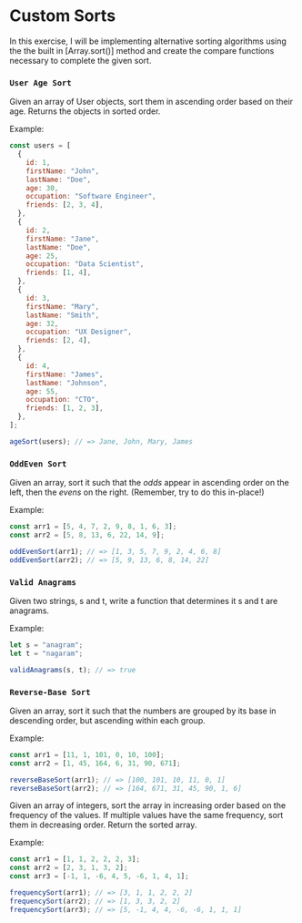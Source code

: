 # Custom Sorts

In this exercise, I will be implementing alternative sorting algorithms
using the the built in [Array.sort()] method and create the compare
functions necessary to complete the given sort.

### `User Age Sort`

Given an array of User objects, sort them in ascending order based on their
age. Returns the objects in sorted order.

Example:

```js
const users = [
  {
    id: 1,
    firstName: "John",
    lastName: "Doe",
    age: 30,
    occupation: "Software Engineer",
    friends: [2, 3, 4],
  },
  {
    id: 2,
    firstName: "Jane",
    lastName: "Doe",
    age: 25,
    occupation: "Data Scientist",
    friends: [1, 4],
  },
  {
    id: 3,
    firstName: "Mary",
    lastName: "Smith",
    age: 32,
    occupation: "UX Designer",
    friends: [2, 4],
  },
  {
    id: 4,
    firstName: "James",
    lastName: "Johnson",
    age: 55,
    occupation: "CTO",
    friends: [1, 2, 3],
  },
];

ageSort(users); // => Jane, John, Mary, James
```

### `OddEven Sort`

Given an array, sort it such that the _odds_ appear in ascending order on the
left, then the _evens_ on the right. (Remember, try to do this in-place!)

Example:

```js
const arr1 = [5, 4, 7, 2, 9, 8, 1, 6, 3];
const arr2 = [5, 8, 13, 6, 22, 14, 9];

oddEvenSort(arr1); // => [1, 3, 5, 7, 9, 2, 4, 6, 8]
oddEvenSort(arr2); // => [5, 9, 13, 6, 8, 14, 22]
```

### `Valid Anagrams`

Given two strings, s and t, write a function that determines it s and t are
anagrams.

Example:

```js
let s = "anagram";
let t = "nagaram";

validAnagrams(s, t); // => true
```

### `Reverse-Base Sort`

Given an array, sort it such that the numbers are grouped by its base in
descending order, but ascending within each group.

Example:

```js
const arr1 = [11, 1, 101, 0, 10, 100];
const arr2 = [1, 45, 164, 6, 31, 90, 671];

reverseBaseSort(arr1); // => [100, 101, 10, 11, 0, 1]
reverseBaseSort(arr2); // => [164, 671, 31, 45, 90, 1, 6]
```

Given an array of integers, sort the array in increasing order based on the
frequency of the values. If multiple values have the same frequency, sort
them in decreasing order. Return the sorted array.

Example:

```js
const arr1 = [1, 1, 2, 2, 2, 3];
const arr2 = [2, 3, 1, 3, 2];
const arr3 = [-1, 1, -6, 4, 5, -6, 1, 4, 1];

frequencySort(arr1); // => [3, 1, 1, 2, 2, 2]
frequencySort(arr2); // => [1, 3, 3, 2, 2]
frequencySort(arr3); // => [5, -1, 4, 4, -6, -6, 1, 1, 1]
```
